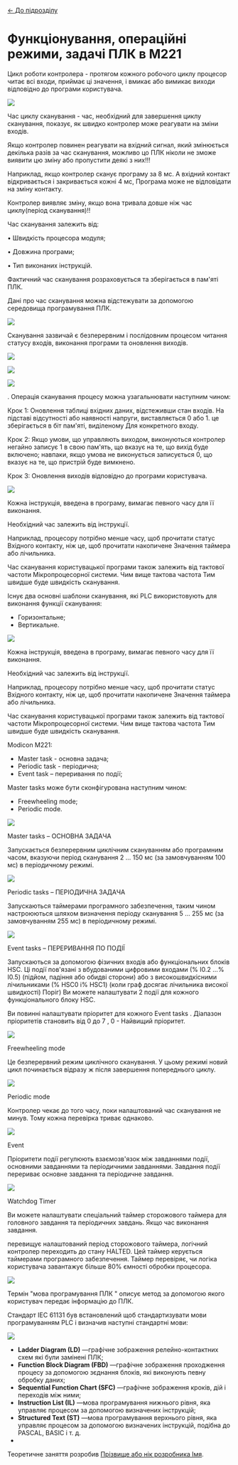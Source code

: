 [<- До підрозділу](README.md)

# Функціонування, операційні режими, задачі ПЛК в M221

Цикл роботи контролера - протягом кожного робочого циклу процесор читає всі входи, приймає ці значення, і вмикає або вимикає виходи відповідно до програми користувача.

![](media221/1_02.jpg)



Час циклу сканування - час, необхідний для завершення циклу сканування, показує, як швидко контролер може реагувати на зміни входів.

Якщо контролер повинен реагувати на вхідний сигнал, який змінюється декілька разів за час сканування, можливо цо ПЛК ніколи не зможе виявити цю зміну або пропустити деякі з них!!!

Наприклад, якщо контролер сканує програму за 8 мс. А вхідний контакт відкривається і закривається кожні 4 мс, Програма може не відповідати на зміну контакту.

Контролер виявляє зміну, якщо вона тривала довше ніж час циклу(період сканування)!!

Час сканування залежить від:

• Швидкість процесора модуля;

• Довжина програми;

• Тип виконаних інструкцій.

Фактичний час сканування розраховується та зберігається в пам'яті ПЛК.

Дані про час сканування можна відстежувати за допомогою середовища програмування ПЛК. 

![](media221/1_04.jpg)

Сканування зазвичай є безперервним і послідовним процесом читання статусу входів, виконання програми та оновлення виходів.

![](media221/1_05.jpg)



![](media221/1_06.jpg)





![](media221/1_07.jpg)



. Операція сканування процесу можна узагальнювати наступним чином:

Крок 1: Оновлення таблиці вхідних даних, відстеживши стан входів. На підставі відсутності або наявності напруги, виставляється 0 або 1. це зберігається в біт пам'яті, виділеному Для конкретного входу.

Крок 2: Якщо умови, що управляють виходом, виконуються контролер негайно записує 1 в свою пам'ять, що вказує на те, що вихід буде включено; навпаки, якщо умова не виконується записується 0, що вказує на те, що пристрій буде вимкнено.

Крок 3: Оновлення виходів відповідно до програми користувача.

![](media221/1_08.jpg)

Кожна інструкція, введена в програму, вимагає певного часу для її виконання. 

Необхідний час залежить від інструкції.

Наприклад, процесору потрібно менше часу, щоб прочитати статус Вхідного контакту, ніж це, щоб прочитати накопичене Значення таймера або лічильника.

Час сканування користувацької програми також залежить від тактової частоти Мікропроцесорної системи. Чим вище тактова частота Тим швидше буде швидкість сканування.



Існує два основні шаблони сканування, які PLC використовують для виконання функції сканування:

- Горизонтальне;
- Вертикальне.

![](media221/1_10.jpg)

Кожна інструкція, введена в програму, вимагає певного часу для її виконання. 

Необхідний час залежить від інструкції.

Наприклад, процесору потрібно менше часу, щоб прочитати статус Вхідного контакту, ніж це, щоб прочитати накопичене Значення таймера або лічильника.

Час сканування користувацької програми також залежить від тактової частоти Мікропроцесорної системи. Чим вище тактова частота Тим швидше буде швидкість сканування.



Modicon M221: 

- Master task  - основна задача;
- Periodic task - періодична;
- Event task – переривання по події;

Мaster tasks може бути сконфігурована наступним чином: 

- Freewheeling mode;
- Periodic mode.

![](media221/1_12.jpg)



Master tasks – ОСНОВНА ЗАДАЧА

Запускається безперервним циклічним скануванням або програмним часом, вказуючи період сканування 2 ... 150 мс (за замовчуванням 100 мс) в періодичному режимі.

![](media221/1_13.jpg)



Periodic tasks – ПЕРІОДИЧНА ЗАДАЧА

Запускаються таймерами програмного забезпечення, таким чином настроюються шляхом визначення періоду сканування 5 ... 255 мс (за замовчуванням 255 мс) в періодичному режимі.

![](media221/1_14.jpg)



Event tasks – ПЕРЕРИВАННЯ ПО ПОДІЇ

Запускаються за допомогою фізичних входів або функціональних блоків HSC. Ці події пов'язані з вбудованими цифровими входами (% I0.2 ...% I0.5) (підйом, падіння або обидві сторони) або з високошвидкісними лічильниками (% HSC0 і% HSC1) (коли граф досягає лічильника високої швидкості) Поріг) Ви можете налаштувати 2 події для кожного функціонального блоку HSC.

Ви повинні налаштувати пріоритет для кожного Event tasks . Діапазон пріоритетів становить від 0 до 7 , 0 - Найвищий пріоритет.

![](media221/1_15.jpg)



Freewheeling mode 

Це безперервний режим циклічного сканування. У цьому режимі новий цикл починається відразу ж після завершення попереднього циклу.

![](media221/1_16.jpg)



Рeriodic mode

Контролер чекає до того часу, поки налаштований час сканування не минув. Тому кожна перевірка триває однаково.

![](media221/1_17.jpg)



Event

Пріоритети події регулюють взаємозв'язок між завданнями події, основними завданнями та періодичними завданнями. Завдання події перериває основне завдання та періодичне завдання.

![](media221/1_18.jpg)



Watchdog Timer

Ви можете налаштувати спеціальний таймер сторожового таймера для головного завдання та періодичних завдань. Якщо час виконання завдання.

перевищує налаштований період сторожового таймера, логічний контролер переходить до стану HALTED. Цей таймер керується таймерами програмного забезпечення. Таймер перевіряє, чи логіка користувача завантажує більше 80% ємності обробки процесора.

![](media221/1_19.jpg)





Термін "мова програмування ПЛК " описує метод за допомогою якого користувач передає інформацію до ПЛК.

Стандарт IEC 61131  був встановлений щоб стандартизувати мови програмуванням PLC і визначив наступні стандартні мови:

![](media221/2_02.jpg)

- **Ladder Diagram (LD)** —графічне зображення релейно-контактних схем які були замінені ПЛК;
- **Function Block Diagram (FBD)** —графічне зображення проходження процесу за допомогою зєднання блоків, які виконують певну обробку даних;
- **Sequential Function Chart (SFC)** —графічне зображення кроків, дій і переходів між ними;
- **Instruction List (IL)** —мова програмування нижнього рівня, яка управляє процесом за допомогою визначених інструкцій;
- **Structured Text (ST)** —мова програмування верхнього рівня, яка управляє процесом за допомогою визначених інструкцій, подібна до PASCAL, BASIC і т. д.
- 



Теоретичне заняття розробив [Прізвище або нік розробника Імя](https://github.com). 
